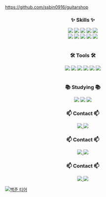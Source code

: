 https://github.com/ssbin0916/guitarshop

<h3 align="center">✨ Skills ✨</h3>
<div align="center">
  <img src="https://img.shields.io/badge/java-007396?style=for-the-badge&logo=OpenJDK&logoColor=white" />
  <img src="https://img.shields.io/badge/spring-%236DB33F.svg?style=for-the-badge&logo=spring&logoColor=white" />
  <img src="https://img.shields.io/badge/springboot-6DB33F?style=for-the-badge&logo=springboot&logoColor=white" />
  <img src="https://img.shields.io/badge/Spring%20Security-6DB33F?style=for-the-badge&logo=Spring%20Security&logoColor=white">
  <img src="https://img.shields.io/badge/JWT-black?style=for-the-badge&logo=JSON%20web%20tokens" />

<br>
  
  <img src="https://img.shields.io/badge/MySQL-4479A1?style=for-the-badge&logo=MySQL&logoColor=white" />
  <img src="https://img.shields.io/badge/MyBatis-000000?style=for-the-badge&logo=bower&logoColor=white" />
  <img src="https://img.shields.io/badge/jpa-59666C?style=for-the-badge&logo=Hibernate&logoColor=white" />
  <img src="https://img.shields.io/badge/querydsl-4B8BBE.svg?style=for-the-badge&logo=qualys&logoColor=white" />
  <img src="https://img.shields.io/badge/redis-%23DD0031.svg?style=for-the-badge&logo=redis&logoColor=white" />
</div>

<br>

<h3 align="center">🛠 Tools 🛠</h3>
<div align="center">
  <img src="https://img.shields.io/badge/git-F05033.svg?style=for-the-badge&logo=git&logoColor=white" />
  <img src="https://img.shields.io/badge/github-181717.svg?style=for-the-badge&logo=github&logoColor=white" />
  <img src="https://img.shields.io/badge/Notion-F3F3F3.svg?style=for-the-badge&logo=notion&logoColor=black" />
  <img src="https://img.shields.io/badge/Gradle-02303A.svg?style=for-the-badge&logo=Gradle&logoColor=white" />
  <img src="https://img.shields.io/badge/Postman-FF6C37?style=for-the-badge&logo=postman&logoColor=white" />
  <img src="https://img.shields.io/badge/AWS%20EC2-FF9900?style=for-the-badge&logo=Amazon%20EC2&logoColor=white" />
</div>

<br>

<h3 align="center">📚 Studying 📚</h3>
<div align="center">
  <img src="https://img.shields.io/badge/docker-%230db7ed.svg?style=for-the-badge&logo=docker&logoColor=white" />
  <img src="https://img.shields.io/badge/Apache%20Kafka-%23333333.svg?style=for-the-badge&logo=Apache%20Kafka&logoColor=white" />
  <img src="https://img.shields.io/badge/jenkins-%232C5263.svg?style=for-the-badge&logo=jenkins&logoColor=white" />
</div>

<h3 align="center">📫 Contact 📫</h3>
<div align="center">
  <a href="https://velog.io/@ssbin0916">
    <img src="https://img.shields.io/badge/Velog-1EBC8F?style=for-the-badge&logo=velog&logoColor=white" />
  </a>
  <a href="mailto:ssbin0916@gmail.com">
    <img src="https://img.shields.io/badge/gmail-D14836?style=for-the-badge&logo=gmail&logoColor=white" />
  </a>
</div>

<h3 align="center">📫 Contact 📫</h3>
<div align="center">
  <a href="https://velog.io/@ssbin0916">
    <img src="https://img.shields.io/badge/Velog-1EBC8F?style=for-the-badge&logo=velog&logoColor=white" />
  </a>
  <a href="mailto:ssbin0916@gmail.com">
    <img src="https://img.shields.io/badge/gmail-D14836?style=for-the-badge&logo=gmail&logoColor=white" />
  </a>
</div>

<h3 align="center">📫 Contact 📫</h3>
<div align="center">
  <a href="https://velog.io/@ssbin0916">
    <img src="https://img.shields.io/badge/Velog-1EBC8F?style=for-the-badge&logo=velog&logoColor=white" style="margin-right: 0;" />
  </a>
  <a href="mailto:ssbin0916@gmail.com">
    <img src="https://img.shields.io/badge/gmail-D14836?style=for-the-badge&logo=gmail&logoColor=white" style="margin-left: 0;" />
  </a>
</div>

[![백준 티어](http://mazassumnida.wtf/api/v2/generate_badge?boj=ssbin0916)](https://solved.ac/ssbin0916)
